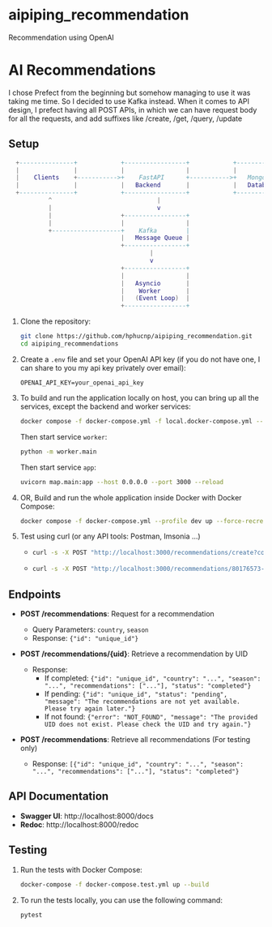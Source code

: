 # aipiping_recommendation
Recommendation using OpenAI

# AI Recommendations

I chose Prefect from the beginning but somehow managing to use it was taking me time. 
So I decided to use Kafka instead. When it comes to API design, I prefect having all POST APIs,
in which we can have request body for all the requests, and add suffixes like /create, /get, /query, /update


## Setup
```lua
  +---------------+            +-----------------+            +---------------+
  |               |            |                 |            |               |
  |    Clients    +----------->+    FastAPI      +----------->+   MongoDB     |
  |               |            |   Backend       |            |   Database    |
  +---------------+            +-----------------+            +---------------+
           ^                             |
           |                             v
           |                   +-----------------+
           |                   |                 |
           +-------------------+    Kafka        |
                               |   Message Queue |
                               +-----------------+
                                       |
                                       v
                               +-----------------+
                               |                 |
                               |   Asyncio       |
                               |    Worker       |
                               |   (Event Loop)  |
                               +-----------------+

```

1. Clone the repository:
    ```sh
    git clone https://github.com/hphucnp/aipiping_recommendation.git
    cd aipiping_recommendations
    ```

2. Create a `.env` file and set your OpenAI API key (if you do not have one, I can share to you my api key privately over email):
    ```env
    OPENAI_API_KEY=your_openai_api_key
    ```

3. To build and run the application locally on host, you can bring up all the services, except the backend and worker services:
    ```sh
    docker compose -f docker-compose.yml -f local.docker-compose.yml --profile local-dev up --force-recreate -d --build
    ```

    Then start service  `worker`:
    ```sh
    python -m worker.main
    ```
    Then start service `app`:
    
    ```sh
    uvicorn map.main:app --host 0.0.0.0 --port 3000 --reload
    ```


3. OR, Build and run the whole application inside Docker with Docker Compose:
    ```sh
    docker compose -f docker-compose.yml --profile dev up --force-recreate -d --build
    ```

4. Test using curl (or any API tools: Postman, Imsonia ...)
    - ```sh
      curl -s -X POST "http://localhost:3000/recommendations/create?country=USA&season=summer" | jq
      ```
    - ```sh
      curl -s -X POST "http://localhost:3000/recommendations/80176573-a32b-4a80-b8d4-18724269c776/get" | jq
      ```

## Endpoints

- **POST /recommendations**: Request for a recommendation
    - Query Parameters: `country`, `season`
    - Response: `{"id": "unique_id"}`

- **POST /recommendations/{uid}**: Retrieve  a recommendation by UID
    - Response:
        - If completed: `{"id": "unique_id", "country": "...", "season": "...", "recommendations": ["..."], "status": "completed"}`
        - If pending: `{"id": "unique_id", "status": "pending", "message": "The recommendations are not yet available. Please try again later."}`
        - If not found: `{"error": "NOT_FOUND", "message": "The provided UID does not exist. Please check the UID and try again."}`
- **POST /recommendations**: Retrieve all recommendations (For testing only)
    - Response: `[{"id": "unique_id", "country": "...", "season": "...", "recommendations": ["..."], "status": "completed"} `

## API Documentation

- **Swagger UI**: http://localhost:8000/docs
- **Redoc**: http://localhost:8000/redoc


## Testing

1. Run the tests with Docker Compose:
    ```sh
    docker-compose -f docker-compose.test.yml up --build
    ```
   
2. To run the tests locally, you can use the following command:
    ```sh
    pytest
    ```
